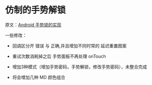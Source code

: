 # 仿制的手势解锁 #
原文：[Android 手势锁的实现](http://blog.csdn.net/lmj623565791/article/details/36236113)

一些修改：


- 回调区分开 错误 与 正确,并且增加不同时常的 延迟重置图案


- 重试次数消耗掉之后 手势面板不再处理 onTouch


- 增加3种模式（增加手势密码，手势解锁，修改手势密码），未整合完成

- 将会增加几种 MD 颜色组合